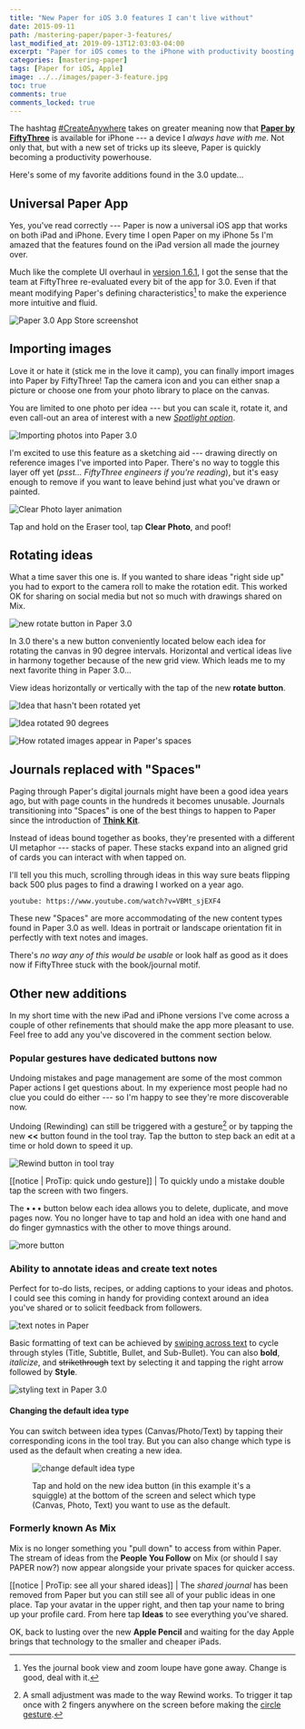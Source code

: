 ```yaml
---
title: "New Paper for iOS 3.0 features I can't live without"
date: 2015-09-11
path: /mastering-paper/paper-3-features/
last_modified_at: 2019-09-13T12:03:03-04:00
excerpt: "Paper for iOS comes to the iPhone with productivity boosting features like photo import, text notes, grid view, rotate, and more."
categories: [mastering-paper]
tags: [Paper for iOS, Apple]
image: ../../images/paper-3-feature.jpg
toc: true
comments: true
comments_locked: true
---
```


The hashtag [#CreateAnywhere](https://twitter.com/hashtag/createanywhere) takes on greater meaning now that [**Paper by FiftyThree**](http://www.fiftythree.com/paper) is available for iPhone --- a device I *always have with me*. Not only that, but with a new set of tricks up its sleeve, Paper is quickly becoming a productivity powerhouse.

Here's some of my favorite additions found in the 3.0 update...

## Universal Paper App

Yes, you've read correctly --- Paper is now a universal iOS app that works on both iPad and iPhone. Every time I open Paper on my iPhone 5s I'm amazed that the features found on the iPad version all made the journey over.

Much like the complete UI overhaul in [version 1.6.1](http://news.fiftythree.com/post/79379441335/the-paper-ios-7-update-is-here-brighter-fresher), I got the sense that the team at FiftyThree re-evaluated every bit of the app for 3.0. Even if that meant modifying Paper's defining characteristics[^changes] to make the experience more intuitive and fluid.

[^changes]: Yes the journal book view and zoom loupe have gone away. Change is good, deal with it.

![Paper 3.0 App Store screenshot](../../images/paper-3-store.jpg)

## Importing images

Love it or hate it (stick me in the love it camp), you can finally import images into Paper by FiftyThree! Tap the camera icon and you can either snap a picture or choose one from your photo library to place on the canvas.

You are limited to one photo per idea --- but you can scale it, rotate it, and even call-out an area of interest with a new [*Spotlight option*](http://blog.fiftythree.com/posts/annotate-spotlight-photos).

![Importing photos into Paper 3.0](../../images/paper-3-photo-import.jpg)

I'm excited to use this feature as a sketching aid --- drawing directly on reference images I've imported into Paper. There's no way to toggle this layer off yet (*psst... FiftyThree engineers if you're reading*), but it's easy enough to remove if you want to leave behind just what you've drawn or painted.

![Clear Photo layer animation](../../images/paper-3-clear-photo.gif)

Tap and hold on the Eraser tool, tap **Clear Photo**, and poof!

## Rotating ideas

What a time saver this one is. If you wanted to share ideas "right side up" you had to export to the camera roll to make the rotation edit. This worked OK for sharing on social media but not so much with drawings shared on Mix.

![new rotate button in Paper 3.0](../../images/paper-3-rotate-button.jpg)

In 3.0 there's a new button conveniently located below each idea for rotating the canvas in 90 degree intervals. Horizontal and vertical ideas live in harmony together because of the new grid view. Which leads me to my next favorite thing in Paper 3.0...

View ideas horizontally or vertically with the tap of the new **rotate button**.

![Idea that hasn't been rotated yet](../../images/paper-3-rotate-horizontal.jpg)

![Idea rotated 90 degrees](../../images/paper-3-rotate-vertically.jpg)

![How rotated images appear in Paper's spaces](../../images/paper-3-rotate-spaces.jpg)

## Journals replaced with "Spaces"

Paging through Paper's digital journals might have been a good idea years ago, but with page counts in the hundreds it becomes unusable. Journals transitioning into "Spaces" is one of the best things to happen to Paper since the introduction of [**Think Kit**](https://www.fiftythree.com/think).

Instead of ideas bound together as books, they're presented with a different UI metaphor --- stacks of paper. These stacks expand into an aligned grid of cards you can interact with when tapped on.

I'll tell you this much, scrolling through ideas in this way sure beats flipping back 500 plus pages to find a drawing I worked on a year ago.

`youtube: https://www.youtube.com/watch?v=VBMt_sjEXF4`

These new "Spaces" are more accommodating of the new content types found in Paper 3.0 as well. Ideas in portrait or landscape orientation fit in perfectly with text notes and images.

There's *no way any of this would be usable* or look half as good as it does now if FiftyThree stuck with the book/journal motif.

## Other new additions

In my short time with the new iPad and iPhone versions I've come across a couple of other refinements that should make the app more pleasant to use. Feel free to add any you've discovered in the comment section below.

### Popular gestures have dedicated buttons now

Undoing mistakes and page management are some of the most common Paper actions I get questions about. In my experience most people had no clue you could do either --- so I'm happy to see they're more discoverable now.

Undoing (Rewinding) can still be triggered with a gesture[^rewind] or by tapping the new **<<** button found in the tool tray. Tap the button to step back an edit at a time or hold down to speed it up.

![Rewind button in tool tray](../../images/paper-3-rewind-button.jpg)

[^rewind]: A small adjustment was made to the way Rewind works. To trigger it tap once with 2 fingers anywhere on the screen before making the [circle gesture](/mastering-paper/introduction-tool-guide/#gestures-to-master).

[[notice | ProTip: quick undo gesture]]
| To quickly undo a mistake double tap the screen with two fingers.

The **• • •** button below each idea allows you to delete, duplicate, and move pages now. You no longer have to tap and hold an idea with one hand and do finger gymnastics with the other to move things around.

![more button](../../images/paper-3-more-button.jpg)

### Ability to annotate ideas and create text notes

Perfect for to-do lists, recipes, or adding captions to your ideas and photos. I could see this coming in handy for providing context around an idea you've shared or to solicit feedback from followers.

![text notes in Paper](../../images/paper-3-text-ideas.jpg)

Basic formatting of text can be achieved by [swiping across text](http://blog.fiftythree.com/posts/swipe-to-style) to cycle through styles (Title, Subtitle, Bullet, and Sub-Bullet). You can also **bold**, *italicize*, and <s>strikethrough</s> text by selecting it and tapping the right arrow followed by **Style**.

![styling text in Paper 3.0](../../images/paper-3-text-styles.jpg)

#### Changing the default idea type

You can switch between idea types (Canvas/Photo/Text) by tapping their corresponding icons in the tool tray. But you can also change which type is used as the default when creating a new idea.

<figure>
  <img alt="change default idea type" src="../../images/paper-3-idea-type-button.jpg">
  <figcaption><p>Tap and hold on the new idea button (in this example it's a squiggle) at the bottom of the screen and select which type (Canvas, Photo, Text) you want to use as the default.</p></figcaption>
</figure>

### Formerly known As Mix

Mix is no longer something you "pull down" to access from within Paper. The stream of ideas from the **People You Follow** on Mix (or should I say PAPER now?) now appear alongside your private spaces for quicker access.

[[notice | ProTip: see all your shared ideas]]
| The *shared journal* has been removed from Paper but you can still see all of your public ideas in one place. Tap your avatar in the upper right, and then tap your name to bring up your profile card. From here tap **Ideas** to see everything you've shared.

OK, back to lusting over the new **Apple Pencil** and waiting for the day Apple brings that technology to the smaller and cheaper iPads.
